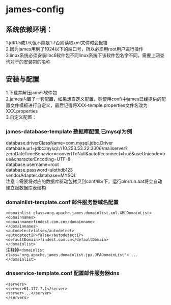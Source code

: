 james-config
============
## 系统依赖环境：
1.jdk1.5或1.6,但不能是1.7否则读取xml文件时会报错  
2.因为james用到了1024以下的端口号，所以必须用root用户进行操作  
3.linux系统必须安装libc6软件包不同linux系统下该软件包名字不同，需要上网查询对于的安装包的名称    
## 安装与配置
1.下载并解压james软件包  
2.james内置了一套配置，如果想自定义配置，则使用conf/中james已经提供的配置文件模板进行自定义，最后记得将XXX-temple.properties文件名改为XXX.properties  
3.自定义配置：  
### james-database-template  数据库配置,已mysql为例  
  database.driverClassName=com.mysql.jdbc.Driver  
  database.url=jdbc:mysql://10.253.53.22:3306/mailserver?zeroDateTimeBehavior=convertToNull&autoReconnect=true&amp;useUnicode=true&amp;characterEncoding=UTF-8  
  database.username=root  
  database.password=slothdb123  
  vendorAdapter.database=MYSQL  
  注意：需要将对应的数据库驱动包拷贝到conf/lib/下，运行bin/run.bat将会自动建立起数据库表结构 
### domainlist-template.conf 邮件服务器域名配置  
`<domainlist class=org.apache.james.domainlist.xml.XMLDomainList>`  
`<domainnames> `   
` <domainname>findest.com.cn</domainname>  `  
`</domainnames>  `  
`<autodetect>false</autodetect>  `  
`<autodetectIP>false</autodetectIP>  `  
`<defaultDomain>findest.com.cn</defaultDomain> `   
`</domainlist>`  
注释掉`<domainlist class="org.apache.james.domainlist.jpa.JPADomainList"> ... </domainlist>`  
### dnsservice-template.conf 配置邮件服务器dns
`<servers>`  
`<server>61.177.7.1</server>`  
`<server>...</server>`  
`</servers>`  

  
  
    
